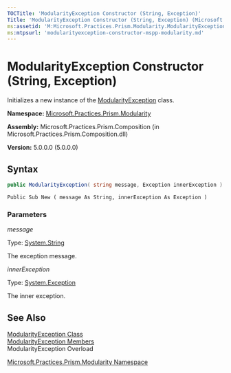 ```yaml
---
TOCTitle: 'ModularityException Constructor (String, Exception)'
Title: 'ModularityException Constructor (String, Exception) (Microsoft.Practices.Prism.Modularity)'
ms:assetid: 'M:Microsoft.Practices.Prism.Modularity.ModularityException.\#ctor(System.String,System.Exception)'
ms:mtpsurl: 'modularityexception-constructor-mspp-modularity.md'
---
```



# ModularityException Constructor (String, Exception)

Initializes a new instance of the [ModularityException](/patterns-practices/reference/modularityexception-class-mspp-modularity) class.

**Namespace:** [Microsoft.Practices.Prism.Modularity](/patterns-practices/reference/mspp-modularity-namespace)

**Assembly:** Microsoft.Practices.Prism.Composition (in Microsoft.Practices.Prism.Composition.dll)

**Version:** 5.0.0.0 (5.0.0.0)

## Syntax

```C#
public ModularityException( string message, Exception innerException )
```

```VB
Public Sub New ( message As String, innerException As Exception )
```

### Parameters

*message*

Type: [System.String](http://msdn.microsoft.com/en-us/library/s1wwdcbf)

The exception message.


*innerException*  

Type: [System.Exception](http://msdn.microsoft.com/en-us/library/c18k6c59)

The inner exception.

## See Also

[ModularityException Class](/patterns-practices/reference/modularityexception-class-mspp-modularity)<br/>
[ModularityException Members](/patterns-practices/reference/modularityexception-members-mspp-modularity)<br/>
ModularityException Overload

[Microsoft.Practices.Prism.Modularity Namespace](/patterns-practices/reference/mspp-modularity-namespace)<br/>